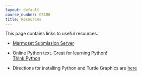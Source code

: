 ```yaml
---
layout: default
course_number: CS100
title: Resources
---
```


This page contains links to useful resources.

 
 
 - [Marmoset Submission Server](https://cs.ycp.edu/marmoset/)

 
 
 - Online Python text.  Great for learning Python! <br>
   [Think Python](http://greenteapress.com/thinkpython/thinkpython.html)
   
 
 
 - Directions for installing Python and Turtle Graphics are [here](installing_swampy.html)
   
